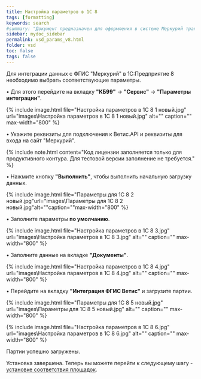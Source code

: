 ```yaml
---
title: Настройка параметров в 1С 8
tags: [formatting]
keywords: search
#summary: "Документ предназначен для оформления в системе Меркурий транспортной партии."
sidebar: mydoc_sidebar
permalink: vsd_params_v8.html
folder: vsd
toc: false
tags: false
---
```


<style>
.result {
background-color: #000000;
border: 1px solid #dedede;
padding: 10px;
margin-top: 10px;
margin-bottom: 10px;
}
</style>

Для интеграции данных с ФГИС "Меркурий" в 1С:Предприятие 8 необходимо выбрать соответствующие параметры.

• Для этого перейдите на вкладку **"КБ99"** → **"Сервис"** → **"Параметры интеграции"**.

{% include image.html file="Настройка параметров в 1С 8 1 новый.jpg" url="images\Настройка параметров в 1С 8 1 новый.jpg" alt="" caption="" max-width="800" %}

• Укажите реквизиты для подключения к Ветис.API и реквизиты для входа на сайт "Меркурий".


{% include note.html content="Код лицензии заполняется только для продуктивного контура. Для тестовой версии заполнение не требуется." %}

• Нажмите кнопку **"Выполнить"**, чтобы выполнить начальную загрузку данных.

{% include image.html file="Параметры для 1С 8 2 новый.jpg"url="images\Параметры для 1С 8 2 новый.jpg"alt=""caption=""max-width="800" %}

• Заполните параметры **по умолчанию**.

{% include image.html file="Настройка параметров в 1С 8 3.jpg" url="images\Настройка параметров в 1С 8 3.jpg" alt="" caption="" max-width="800" %}

• Заполните данные на вкладке **"Документы"**.

{% include image.html file="Настройка параметров в 1С 8 4.jpg" url="images\Настройка параметров в 1С 8 4.jpg" alt="" caption="" max-width="800" %}

• Перейдите на вкладку **"Интеграция ФГИС Ветис"** и загрузите партии.

{% include image.html file="Параметры для 1С 8 5 новый.jpg" url="images\Параметры для 1С 8 5 новый.jpg" alt="" caption="" max-width="800" %}

{% include image.html file="Настройка параметров в 1С 8 6.jpg" url="images\Настройка параметров в 1С 8 6.jpg" alt="" caption="" max-width="800" %}


Партии успешно загружены.

Установка завершена. Теперь вы можете перейти к следующему шагу - [установке соответствия площадок](http://wiki.kb99.pro/vsd_ploschadki_v8.html).